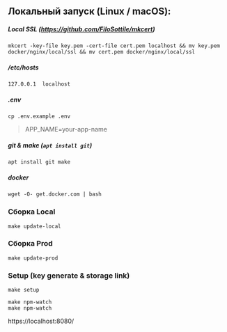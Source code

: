## Локальный запуск (Linux / macOS):

##### Local SSL (https://github.com/FiloSottile/mkcert)

```shell
mkcert -key-file key.pem -cert-file cert.pem localhost && mv key.pem docker/nginx/local/ssl && mv cert.pem docker/nginx/local/ssl
```

##### /etc/hosts

`127.0.0.1  localhost`

##### .env

```shell
cp .env.example .env
```
> APP_NAME=your-app-name
##### git & make (`apt install git`)
```shell
apt install git make
```
##### docker
```shell
wget -O- get.docker.com | bash
```
### Сборка Local
```shell
make update-local
```
### Сборка Prod

```shell
make update-prod
```
### Setup (key generate & storage link)
```shell
make setup
```

```shell
make npm-watch
make npm-watch
```
https://localhost:8080/

